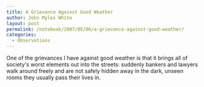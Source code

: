 ```yaml
---
title: A Grievance Against Good Weather
author: John Myles White
layout: post
permalink: /notebook/2007/05/06/a-grievance-against-good-weather/
categories:
  - Observations
---
```


One of the grievances I have against good weather is that it brings all of society's worst elements out into the streets: suddenly bankers and lawyers walk around freely and are not safely hidden away in the dark, unseen rooms they usually pass their lives in.
